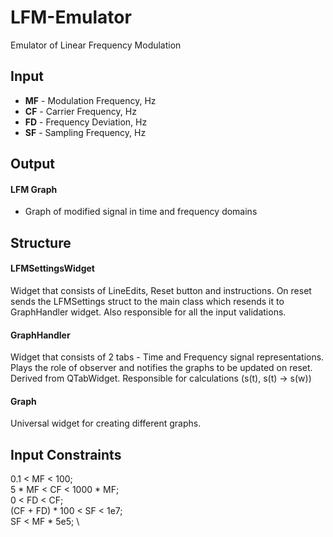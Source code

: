 # LFM-Emulator
Emulator of Linear Frequency Modulation

## Input
- **MF** - Modulation Frequency, Hz
- **CF** - Carrier Frequency, Hz
- **FD** - Frequency Deviation, Hz
- **SF** - Sampling Frequency, Hz

## Output
#### LFM Graph
- Graph of modified signal in time and frequency domains

## Structure
#### LFMSettingsWidget
Widget that consists of LineEdits, Reset button and instructions. On reset sends the LFMSettings struct to the main class which resends it to GraphHandler widget. Also responsible for all the input validations.

#### GraphHandler
Widget that consists of 2 tabs - Time and Frequency signal representations. Plays the role of observer and notifies the graphs to be updated on reset. Derived from QTabWidget. Responsible for calculations (s(t), s(t) -> s(w))

#### Graph
Universal widget for creating different graphs.

## Input Constraints
0.1 < MF < 100; \
5 * MF < CF < 1000 * MF; \
0 < FD < CF; \
(CF + FD) * 100 < SF < 1e7; \
SF < MF * 5e5; \
